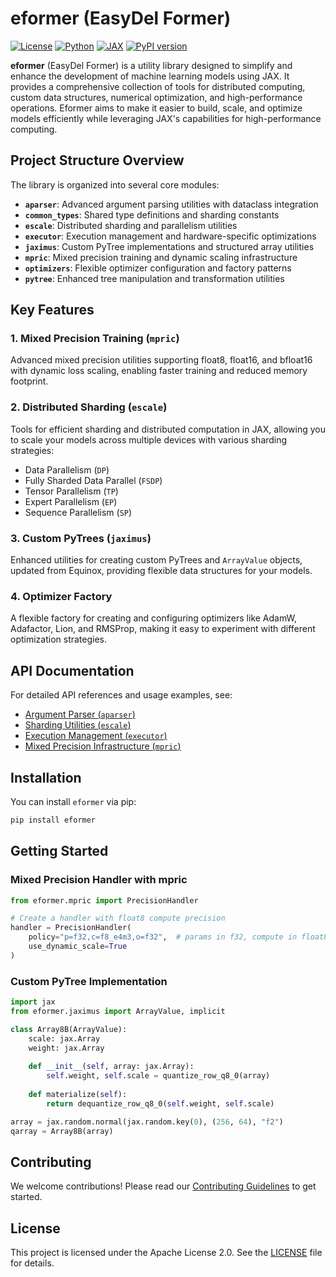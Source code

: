 # eformer (EasyDel Former)

[![License](https://img.shields.io/badge/License-Apache%202.0-blue.svg)](https://opensource.org/licenses/Apache-2.0)
[![Python](https://img.shields.io/badge/Python-3.11%2B-blue)](https://www.python.org/)
[![JAX](https://img.shields.io/badge/JAX-Compatible-brightgreen)](https://github.com/google/jax)
[![PyPI version](https://badge.fury.io/py/eformer.svg)](https://badge.fury.io/py/eformer)

**eformer** (EasyDel Former) is a utility library designed to simplify and enhance the development of machine learning models using JAX. It provides a comprehensive collection of tools for distributed computing, custom data structures, numerical optimization, and high-performance operations. Eformer aims to make it easier to build, scale, and optimize models efficiently while leveraging JAX's capabilities for high-performance computing.

## Project Structure Overview

The library is organized into several core modules:

- **`aparser`**: Advanced argument parsing utilities with dataclass integration
- **`common_types`**: Shared type definitions and sharding constants
- **`escale`**: Distributed sharding and parallelism utilities
- **`executor`**: Execution management and hardware-specific optimizations
- **`jaximus`**: Custom PyTree implementations and structured array utilities
- **`mpric`**: Mixed precision training and dynamic scaling infrastructure
- **`optimizers`**: Flexible optimizer configuration and factory patterns
- **`pytree`**: Enhanced tree manipulation and transformation utilities

## Key Features

### 1. Mixed Precision Training (`mpric`)

Advanced mixed precision utilities supporting float8, float16, and bfloat16 with dynamic loss scaling, enabling faster training and reduced memory footprint.

### 2. Distributed Sharding (`escale`)

Tools for efficient sharding and distributed computation in JAX, allowing you to scale your models across multiple devices with various sharding strategies:

- Data Parallelism (`DP`)
- Fully Sharded Data Parallel (`FSDP`)
- Tensor Parallelism (`TP`)
- Expert Parallelism (`EP`)
- Sequence Parallelism (`SP`)

### 3. Custom PyTrees (`jaximus`)

Enhanced utilities for creating custom PyTrees and `ArrayValue` objects, updated from Equinox, providing flexible data structures for your models.

### 4. Optimizer Factory

A flexible factory for creating and configuring optimizers like AdamW, Adafactor, Lion, and RMSProp, making it easy to experiment with different optimization strategies.

## API Documentation

For detailed API references and usage examples, see:

- [Argument Parser (`aparser`)](docs/api_docs/aparser.rst)
- [Sharding Utilities (`escale`)](docs/api_docs/escale.rst)
- [Execution Management (`executor`)](docs/api_docs/executor.rst)
- [Mixed Precision Infrastructure (`mpric`)](docs/api_docs/mpric.rst)

## Installation

You can install `eformer` via pip:

```bash
pip install eformer
```

## Getting Started

### Mixed Precision Handler with mpric

```python
from eformer.mpric import PrecisionHandler

# Create a handler with float8 compute precision
handler = PrecisionHandler(
    policy="p=f32,c=f8_e4m3,o=f32",  # params in f32, compute in float8, output in f32
    use_dynamic_scale=True
)
```

### Custom PyTree Implementation

```python
import jax
from eformer.jaximus import ArrayValue, implicit

class Array8B(ArrayValue):
    scale: jax.Array
    weight: jax.Array
    
    def __init__(self, array: jax.Array):
        self.weight, self.scale = quantize_row_q8_0(array)
    
    def materialize(self):
        return dequantize_row_q8_0(self.weight, self.scale)

array = jax.random.normal(jax.random.key(0), (256, 64), "f2")
qarray = Array8B(array)
```

## Contributing

We welcome contributions! Please read our [Contributing Guidelines](CONTRIBUTING.md) to get started.

## License

This project is licensed under the Apache License 2.0. See the [LICENSE](LICENSE) file for details.
